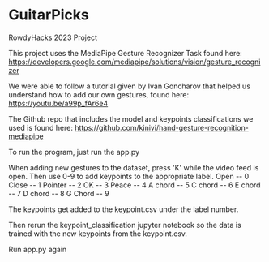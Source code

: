 # GuitarPicks
RowdyHacks 2023 Project

This project uses the MediaPipe Gesture Recognizer Task found here:
https://developers.google.com/mediapipe/solutions/vision/gesture_recognizer

We were able to follow a tutorial given by Ivan Goncharov that helped us understand how to add our own gestures, found here:
https://youtu.be/a99p_fAr6e4

The Github repo that includes the model and keypoints classifications we used is found here:
https://github.com/kinivi/hand-gesture-recognition-mediapipe

To run the program, just run the app.py

When adding new gestures to the dataset, press 'K' while the video feed is open. Then use 0-9 to add keypoints to the appropriate label.
Open -- 0
Close -- 1
Pointer -- 2
OK -- 3
Peace -- 4
A chord -- 5
C chord -- 6
E chord -- 7
D chord -- 8
G Chord -- 9

The keypoints get added to the keypoint.csv under the label number.

Then rerun the keypoint_classification jupyter notebook so the data is trained with the new keypoints from the keypoint.csv.

Run app.py again
